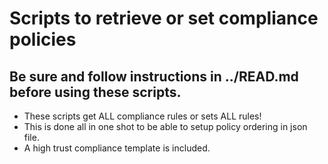 # Scripts to retrieve or set compliance policies  
## Be sure and follow instructions in ../READ.md before using these scripts.

* These scripts get ALL compliance rules or sets ALL rules!
* This is done all in one shot to be able to setup policy ordering in json file.
* A high trust compliance template is included.

